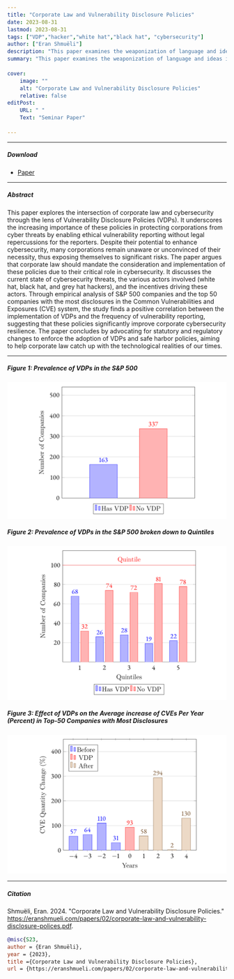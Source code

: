 ```yaml
---
title: "Corporate Law and Vulnerability Disclosure Policies" 
date: 2023-08-31
lastmod: 2023-08-31
tags: ["VDP","hacker","white hat","black hat", "cybersecurity"]
author: ["Eran Shmuëli"]
description: "This paper examines the weaponization of language and ideas in political discourse. Published in the The Buchmannist, 2024." 
summary: "This paper examines the weaponization of language and ideas in political discourse, focusing on the terms ‘antisemitism,’ ‘genocide,’ and ‘Intifada’ within the context of contemporary campus protests over the Israel-Hamas war."

cover:
    image: ""
    alt: "Corporate Law and Vulnerability Disclosure Policies"
    relative: false
editPost:
    URL: " "
    Text: "Seminar Paper"

---
```


---

##### Download

+ [Paper](corporate-law-and-vulnerability-disclosure-polices.pdf)

---

##### Abstract

This paper explores the intersection of corporate law and cybersecurity through the lens of Vulnerability Disclosure Policies (VDPs). It underscores the increasing importance of these policies in protecting corporations from cyber threats by enabling ethical vulnerability reporting without legal repercussions for the reporters. Despite their potential to enhance cybersecurity, many corporations remain unaware or unconvinced of their necessity, thus exposing themselves to significant risks. The paper argues that corporate law should mandate the consideration and implementation of these policies due to their critical role in cybersecurity. It discusses the current state of cybersecurity threats, the various actors involved (white hat, black hat, and grey hat hackers), and the incentives driving these actors. Through empirical analysis of S&P 500 companies and the top 50 companies with the most disclosures in the Common Vulnerabilities and Exposures (CVE) system, the study finds a positive correlation between the implementation of VDPs and the frequency of vulnerability reporting, suggesting that these policies significantly improve corporate cybersecurity resilience. The paper concludes by advocating for statutory and regulatory changes to enforce the adoption of VDPs and safe harbor policies, aiming to help corporate law catch up with the technological realities of our times.

---

##### Figure 1:  Prevalence of VDPs in the S&P 500

![](figure1.png)

##### Figure 2:  Prevalence of VDPs in the S&P 500 broken down to Quintiles

![](figure2.png)


##### Figure 3:  Effect of VDPs on the Average increase of CVEs Per Year (Percent) in Top-50 Companies with Most Disclosures

![](figure3.png)

---

##### Citation

Shmuëli, Eran. 2024. "Corporate Law and Vulnerability Disclosure Policies." https://eranshmueli.com/papers/02/corporate-law-and-vulnerability-disclosure-polices.pdf.

```BibTeX
@misc{S23,
author = {Eran Shmuëli},
year = {2023},
title ={Corporate Law and Vulnerability Disclosure Policies},
url = {https://eranshmueli.com/papers/02/corporate-law-and-vulnerability-disclosure-polices.pdf}}
```

<!--
---

##### Related material

+ [Working definition of Antisemitism](https://holocaustremembrance.com/resources/working-definition-antisemitism)
+ [UN Doc. A/C.6/SR.78](https://undocs.org/A/C.6/SR.78)
+ [UN Doc. E/447](https://digitallibrary.un.org/record/611058/files/E_447-EN.pdf)
+ [Genocide Convention](https://www.ohchr.org/en/instruments-mechanisms/instruments/convention-prevention-and-punishment-crime-genocide)
+ [_Bosnia and Herzegovina v. Serbia and Montenegro_, Judgment of 26 February 2007](https://icj-cij.org/sites/default/files/case-related/91/091-20070226-JUD-01-00-EN.pdf)
-->
